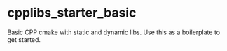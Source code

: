# cpplibs_starter_basic
Basic CPP cmake with static and dynamic libs. Use this as a boilerplate to get started.
